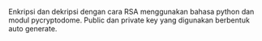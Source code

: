 Enkripsi dan dekripsi dengan cara RSA menggunakan bahasa python dan modul pycryptodome. Public dan private key yang digunakan berbentuk auto generate. 
